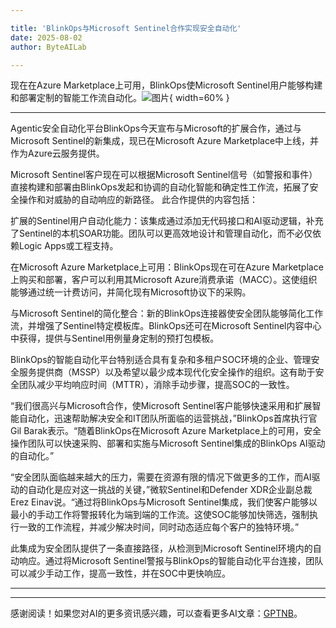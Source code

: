 ```yaml
---

title: 'BlinkOps与Microsoft Sentinel合作实现安全自动化'
date: 2025-08-02
author: ByteAILab

---
```


现在在Azure Marketplace上可用，BlinkOps使Microsoft Sentinel用户能够构建和部署定制的智能工作流自动化。![图片](https://ai-techpark.com/wp-content/uploads/BlinkOps-Announces.jpg){ width=60% }

---

Agentic安全自动化平台BlinkOps今天宣布与Microsoft的扩展合作，通过与Microsoft Sentinel的新集成，现已在Microsoft Azure Marketplace中上线，并作为Azure云服务提供。

Microsoft Sentinel客户现在可以根据Microsoft Sentinel信号（如警报和事件）直接构建和部署由BlinkOps发起和协调的自动化智能和确定性工作流，拓展了安全操作和对威胁的自动响应的新路径。
此合作提供的内容包括：

扩展的Sentinel用户自动化能力：该集成通过添加无代码接口和AI驱动逻辑，补充了Sentinel的本机SOAR功能。团队可以更高效地设计和管理自动化，而不必仅依赖Logic Apps或工程支持。

在Microsoft Azure Marketplace上可用：BlinkOps现在可在Azure Marketplace上购买和部署，客户可以利用其Microsoft Azure消费承诺（MACC）。这使组织能够通过统一计费访问，并简化现有Microsoft协议下的采购。

与Microsoft Sentinel的简化整合：新的BlinkOps连接器使安全团队能够简化工作流，并增强了Sentinel特定模板库。BlinkOps还可在Microsoft Sentinel内容中心中获得，提供与Sentinel用例量身定制的预打包模板。

BlinkOps的智能自动化平台特别适合具有复杂和多租户SOC环境的企业、管理安全服务提供商（MSSP）以及希望以最少成本现代化安全操作的组织。这有助于安全团队减少平均响应时间（MTTR），消除手动步骤，提高SOC的一致性。

“我们很高兴与Microsoft合作，使Microsoft Sentinel客户能够快速采用和扩展智能自动化，迅速帮助解决安全和IT团队所面临的运营挑战，”BlinkOps首席执行官Gil Barak表示。“随着BlinkOps在Microsoft Azure Marketplace上的可用，安全操作团队可以快速采购、部署和实施与Microsoft Sentinel集成的BlinkOps AI驱动的自动化。”

“安全团队面临越来越大的压力，需要在资源有限的情况下做更多的工作，而AI驱动的自动化是应对这一挑战的关键，”微软Sentinel和Defender XDR企业副总裁Erez Einav说。“通过将BlinkOps与Microsoft Sentinel集成，我们使客户能够以最小的手动工作将警报转化为端到端的工作流。这使SOC能够加快筛选，强制执行一致的工作流程，并减少解决时间，同时动态适应每个客户的独特环境。”

此集成为安全团队提供了一条直接路径，从检测到Microsoft Sentinel环境内的自动响应。通过将Microsoft Sentinel警报与BlinkOps的智能自动化平台连接，团队可以减少手动工作，提高一致性，并在SOC中更快响应。

---
---
感谢阅读！如果您对AI的更多资讯感兴趣，可以查看更多AI文章：[GPTNB](https://gptnb.com)。